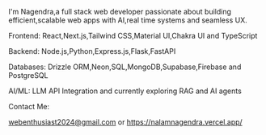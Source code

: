 I'm Nagendra,a full stack web developer passionate about building efficient,scalable web apps with AI,real time systems and seamless UX.

Frontend: React,Next.js,Tailwind CSS,Material UI,Chakra UI and TypeScript

Backend: Node.js,Python,Express.js,Flask,FastAPI

Databases: Drizzle ORM,Neon,SQL,MongoDB,Supabase,Firebase and PostgreSQL

AI/ML: LLM API Integration and currently exploring  RAG and AI agents

Contact Me: 

webenthusiast2024@gmail.com or https://nalamnagendra.vercel.app/
